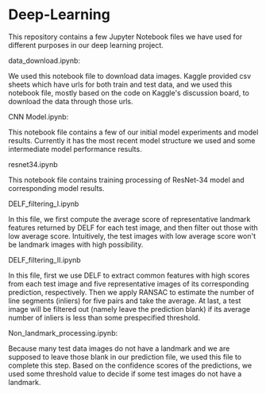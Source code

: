 # Deep-Learning

This repository contains a few Jupyter Notebook files we have used for different purposes in our deep learning project.

data_download.ipynb: 

We used this notebook file to download data images. Kaggle provided csv sheets which have urls for both train and test data, and we used this notebook file, mostly based on the code on Kaggle's discussion board, to download the data through those urls.

CNN Model.ipynb: 

This notebook file contains a few of our initial model experiments and model results. Currently it has the most recent model structure we used and some intermediate model performance results.

resnet34.ipynb

This notebook file contains training processing of ResNet-34 model and corresponding model results.

DELF_filtering_I.ipynb

In this file, we first compute the average score of representative landmark features returned by DELF for each test image, and then filter out those with low average score. Intuitively, the test images with low average score won't be landmark images with high possibility.

DELF_filtering_II.ipynb

In this file, first we use DELF to extract common features with high scores from each test image and five representative images of its corresponding prediction, respectively. Then we apply RANSAC to estimate the number of line segments (inliers) for five pairs and take the average. At last, a test image will be filtered out (namely leave the prediction blank) if its average number of inliers is less than some prespecified threshold.

Non_landmark_processing.ipynb: 

Because many test data images do not have a landmark and we are supposed to leave those blank in our prediction file, we used this file to complete this step. Based on the confidence scores of the predictions, we used some threshold value to decide if some test images do not have a landmark. 

